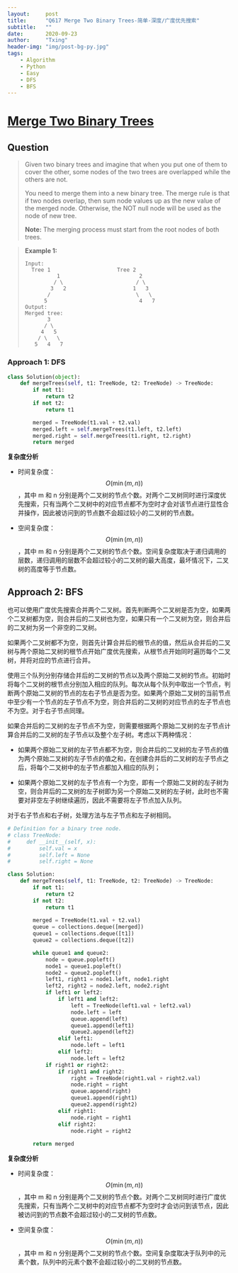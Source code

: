 ```yaml
---
layout:     post
title:      "Q617 Merge Two Binary Trees-简单-深度/广度优先搜索"
subtitle:   ""
date:       2020-09-23
author:     "Txing"
header-img: "img/post-bg-py.jpg"
tags:
    - Algorithm
    - Python
    - Easy
    - DFS
    - BFS
---
```


# [Merge Two Binary Trees](https://leetcode-cn.com/problems/merge-two-binary-trees/)

## Question

> Given two binary trees and imagine that when you put one of them to cover the other, some nodes of the two trees are overlapped while the others are not.
>
> You need to merge them into a new binary tree. The merge rule is that if two nodes overlap, then sum node values up as the new value of the merged node. Otherwise, the NOT null node will be used as the node of new tree.
>
> **Note:** The merging process must start from the root nodes of both trees.

> **Example 1:**
>
> ```
> Input: 
> 	Tree 1                     Tree 2                  
>           1                         2                             
>          / \                       / \                            
>         3   2                     1   3                        
>        /                           \   \                      
>       5                             4   7                  
> Output: 
> Merged tree:
> 	     3
> 	    / \
> 	   4   5
> 	  / \   \ 
> 	 5   4   7
> ```



### Approach 1: DFS

```python
class Solution(object):
    def mergeTrees(self, t1: TreeNode, t2: TreeNode) -> TreeNode:
        if not t1:
            return t2
        if not t2:
            return t1

        merged = TreeNode(t1.val + t2.val)
        merged.left = self.mergeTrees(t1.left, t2.left)
        merged.right = self.mergeTrees(t1.right, t2.right)
        return merged
```

**复杂度分析**

- 时间复杂度：$$O(\min(m,n))$$，其中 m 和 n 分别是两个二叉树的节点个数。对两个二叉树同时进行深度优先搜索，只有当两个二叉树中的对应节点都不为空时才会对该节点进行显性合并操作，因此被访问到的节点数不会超过较小的二叉树的节点数。

- 空间复杂度：$$O(\min(m,n))$$，其中 m 和 n 分别是两个二叉树的节点个数。空间复杂度取决于递归调用的层数，递归调用的层数不会超过较小的二叉树的最大高度，最坏情况下，二叉树的高度等于节点数。

  

## Approach 2: BFS

也可以使用广度优先搜索合并两个二叉树。首先判断两个二叉树是否为空，如果两个二叉树都为空，则合并后的二叉树也为空，如果只有一个二叉树为空，则合并后的二叉树为另一个非空的二叉树。

如果两个二叉树都不为空，则首先计算合并后的根节点的值，然后从合并后的二叉树与两个原始二叉树的根节点开始广度优先搜索，从根节点开始同时遍历每个二叉树，并将对应的节点进行合并。

使用三个队列分别存储合并后的二叉树的节点以及两个原始二叉树的节点。初始时将每个二叉树的根节点分别加入相应的队列。每次从每个队列中取出一个节点，判断两个原始二叉树的节点的左右子节点是否为空。如果两个原始二叉树的当前节点中至少有一个节点的左子节点不为空，则合并后的二叉树的对应节点的左子节点也不为空。对于右子节点同理。

如果合并后的二叉树的左子节点不为空，则需要根据两个原始二叉树的左子节点计算合并后的二叉树的左子节点以及整个左子树。考虑以下两种情况：

- 如果两个原始二叉树的左子节点都不为空，则合并后的二叉树的左子节点的值为两个原始二叉树的左子节点的值之和，在创建合并后的二叉树的左子节点之后，将每个二叉树中的左子节点都加入相应的队列；

- 如果两个原始二叉树的左子节点有一个为空，即有一个原始二叉树的左子树为空，则合并后的二叉树的左子树即为另一个原始二叉树的左子树，此时也不需要对非空左子树继续遍历，因此不需要将左子节点加入队列。

对于右子节点和右子树，处理方法与左子节点和左子树相同。



```python
# Definition for a binary tree node.
# class TreeNode:
#     def __init__(self, x):
#         self.val = x
#         self.left = None
#         self.right = None

class Solution:
    def mergeTrees(self, t1: TreeNode, t2: TreeNode) -> TreeNode:
        if not t1:
            return t2
        if not t2:
            return t1
        
        merged = TreeNode(t1.val + t2.val)
        queue = collections.deque([merged])
        queue1 = collections.deque([t1])
        queue2 = collections.deque([t2])

        while queue1 and queue2:
            node = queue.popleft()
            node1 = queue1.popleft()
            node2 = queue2.popleft()
            left1, right1 = node1.left, node1.right
            left2, right2 = node2.left, node2.right
            if left1 or left2:
                if left1 and left2:
                    left = TreeNode(left1.val + left2.val)
                    node.left = left
                    queue.append(left)
                    queue1.append(left1)
                    queue2.append(left2)
                elif left1:
                    node.left = left1
                elif left2:
                    node.left = left2
            if right1 or right2:
                if right1 and right2:
                    right = TreeNode(right1.val + right2.val)
                    node.right = right
                    queue.append(right)
                    queue1.append(right1)
                    queue2.append(right2)
                elif right1:
                    node.right = right1
                elif right2:
                    node.right = right2
        
        return merged
```

**复杂度分析**

- 时间复杂度：$$O(\min(m,n))$$，其中 m 和 n 分别是两个二叉树的节点个数。对两个二叉树同时进行广度优先搜索，只有当两个二叉树中的对应节点都不为空时才会访问到该节点，因此被访问到的节点数不会超过较小的二叉树的节点数。

- 空间复杂度：$$O(\min(m,n))$$，其中 m 和 n 分别是两个二叉树的节点个数。空间复杂度取决于队列中的元素个数，队列中的元素个数不会超过较小的二叉树的节点数。

  